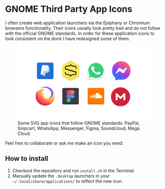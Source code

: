 # GNOME Third Party App Icons
I often create web application launchers via the Epiphany or Chromium browsers functionality. Their icons usually look pretty bad and do not follow with the official GNOME standards. In order for these application icons to look consistent on the dock I have redesigned some of them. 

<figure>
  <img src="https://github.com/petrstepanov/gnome-third-party-icons/blob/main/resources/preview.png?raw=true" alt="Gnome Application Icons" />
  <figcaption>Some SVG app icons that follow GNOME standards: PayPal, Snipcart, WhatsApp, Messenger, Figma, Soundcloud, Mega Cloud.</figcaption>
</figure>

Feel free to collaborate or ask me make an icon you need.

## How to install
1. Checkout the repository and run `install.sh` in the Terminal.
2. Manually update the `.desktop` launchers in your `~/.local/share/applications/` to reflect the new icon.
